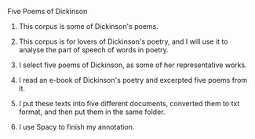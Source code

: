 Five Poems of Dickinson

1.	This corpus is some of Dickinson's poems.
   

3.	This corpus is for lovers of Dickinson's poetry, and I will use it to analyse the part of speech of words in poetry.
   
   
4.	I select five poems of Dickinson, as some of her representative works.
   
	
5.	I read an e-book of Dickinson's poetry and excerpted five poems from it.

   
6.	I put these texts into five different documents, converted them to txt format, and then put them in the same folder.
   

8.	I use Spacy to finish my annotation.

